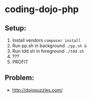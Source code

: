 # coding-dojo-php

## Setup:
1. Install vendors `composer install`
2. Run pp.sh in background `./pp.sh &`
3. Run tdd.sh in foreground `./tdd.sh`
4. ???
5. PROFIT

## Problem:
* http://dojopuzzles.com/
